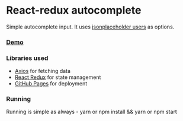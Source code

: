 # React-redux autocomplete
Simple autocomplete input. It uses [jsonplaceholder users](https://jsonplaceholder.typicode.com/users) as options.

### [Demo](https://mikowhy-owl.github.io/react-redux-autocomplete/) 

### Libraries used
- [Axios](https://github.com/axios/axios) for fetching data
- [React Redux](https://react-redux.js.org/) for state management
- [GitHub Pages](https://pages.github.com/) for deployment

### Running

Running is simple as always - yarn or npm install && yarn or npm start



